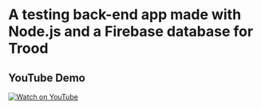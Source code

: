 # A testing back-end app made with Node.js and a Firebase database for Trood

## YouTube Demo
[![Watch on YouTube](https://img.youtube.com/vi/mArHXdNxXoE/0.jpg)](https://www.youtube.com/watch?v=mArHXdNxXoE)
